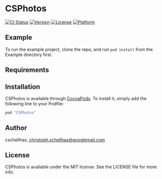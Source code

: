 # CSPhotos

[![CI Status](http://img.shields.io/travis/cschellhas/CSPhotos.svg?style=flat)](https://travis-ci.org/cschellhas/CSPhotos)
[![Version](https://img.shields.io/cocoapods/v/CSPhotos.svg?style=flat)](http://cocoapods.org/pods/CSPhotos)
[![License](https://img.shields.io/cocoapods/l/CSPhotos.svg?style=flat)](http://cocoapods.org/pods/CSPhotos)
[![Platform](https://img.shields.io/cocoapods/p/CSPhotos.svg?style=flat)](http://cocoapods.org/pods/CSPhotos)

## Example

To run the example project, clone the repo, and run `pod install` from the Example directory first.

## Requirements

## Installation

CSPhotos is available through [CocoaPods](http://cocoapods.org). To install
it, simply add the following line to your Podfile:

```ruby
pod "CSPhotos"
```

## Author

cschellhas, christoph.schellhas@googlemail.com

## License

CSPhotos is available under the MIT license. See the LICENSE file for more info.
